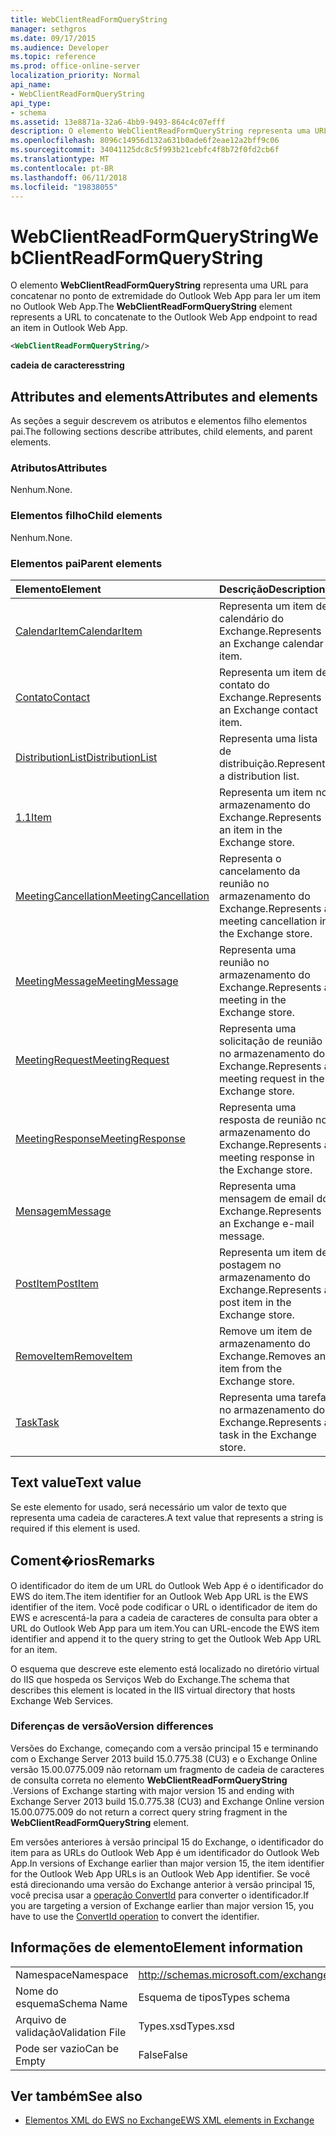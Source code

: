 ```yaml
---
title: WebClientReadFormQueryString
manager: sethgros
ms.date: 09/17/2015
ms.audience: Developer
ms.topic: reference
ms.prod: office-online-server
localization_priority: Normal
api_name:
- WebClientReadFormQueryString
api_type:
- schema
ms.assetid: 13e8871a-32a6-4bb9-9493-864c4c07efff
description: O elemento WebClientReadFormQueryString representa uma URL para concatenar no ponto de extremidade do Outlook Web App para ler um item no Outlook Web App.
ms.openlocfilehash: 8096c14956d132a631b0ade6f2eae12a2bff9c06
ms.sourcegitcommit: 34041125dc8c5f993b21cebfc4f8b72f0fd2cb6f
ms.translationtype: MT
ms.contentlocale: pt-BR
ms.lasthandoff: 06/11/2018
ms.locfileid: "19838055"
---
```

# <a name="webclientreadformquerystring"></a><span data-ttu-id="ab52a-103">WebClientReadFormQueryString</span><span class="sxs-lookup"><span data-stu-id="ab52a-103">WebClientReadFormQueryString</span></span>

<span data-ttu-id="ab52a-104">O elemento **WebClientReadFormQueryString** representa uma URL para concatenar no ponto de extremidade do Outlook Web App para ler um item no Outlook Web App.</span><span class="sxs-lookup"><span data-stu-id="ab52a-104">The **WebClientReadFormQueryString** element represents a URL to concatenate to the Outlook Web App endpoint to read an item in Outlook Web App.</span></span> 
  
```XML
<WebClientReadFormQueryString/>
```

 <span data-ttu-id="ab52a-105">**cadeia de caracteres**</span><span class="sxs-lookup"><span data-stu-id="ab52a-105">**string**</span></span>
## <a name="attributes-and-elements"></a><span data-ttu-id="ab52a-106">Attributes and elements</span><span class="sxs-lookup"><span data-stu-id="ab52a-106">Attributes and elements</span></span>

<span data-ttu-id="ab52a-107">As seções a seguir descrevem os atributos e elementos filho elementos pai.</span><span class="sxs-lookup"><span data-stu-id="ab52a-107">The following sections describe attributes, child elements, and parent elements.</span></span>
  
### <a name="attributes"></a><span data-ttu-id="ab52a-108">Atributos</span><span class="sxs-lookup"><span data-stu-id="ab52a-108">Attributes</span></span>

<span data-ttu-id="ab52a-109">Nenhum.</span><span class="sxs-lookup"><span data-stu-id="ab52a-109">None.</span></span>
  
### <a name="child-elements"></a><span data-ttu-id="ab52a-110">Elementos filho</span><span class="sxs-lookup"><span data-stu-id="ab52a-110">Child elements</span></span>

<span data-ttu-id="ab52a-111">Nenhum.</span><span class="sxs-lookup"><span data-stu-id="ab52a-111">None.</span></span>
  
### <a name="parent-elements"></a><span data-ttu-id="ab52a-112">Elementos pai</span><span class="sxs-lookup"><span data-stu-id="ab52a-112">Parent elements</span></span>

|<span data-ttu-id="ab52a-113">**Elemento**</span><span class="sxs-lookup"><span data-stu-id="ab52a-113">**Element**</span></span>|<span data-ttu-id="ab52a-114">**Descrição**</span><span class="sxs-lookup"><span data-stu-id="ab52a-114">**Description**</span></span>|
|:-----|:-----|
|[<span data-ttu-id="ab52a-115">CalendarItem</span><span class="sxs-lookup"><span data-stu-id="ab52a-115">CalendarItem</span></span>](calendaritem.md) <br/> |<span data-ttu-id="ab52a-116">Representa um item de calendário do Exchange.</span><span class="sxs-lookup"><span data-stu-id="ab52a-116">Represents an Exchange calendar item.</span></span>  <br/> |
|[<span data-ttu-id="ab52a-117">Contato</span><span class="sxs-lookup"><span data-stu-id="ab52a-117">Contact</span></span>](contact.md) <br/> |<span data-ttu-id="ab52a-118">Representa um item de contato do Exchange.</span><span class="sxs-lookup"><span data-stu-id="ab52a-118">Represents an Exchange contact item.</span></span>  <br/> |
|[<span data-ttu-id="ab52a-119">DistributionList</span><span class="sxs-lookup"><span data-stu-id="ab52a-119">DistributionList</span></span>](distributionlist.md) <br/> |<span data-ttu-id="ab52a-120">Representa uma lista de distribuição.</span><span class="sxs-lookup"><span data-stu-id="ab52a-120">Represents a distribution list.</span></span>  <br/> |
|[<span data-ttu-id="ab52a-121">1.1</span><span class="sxs-lookup"><span data-stu-id="ab52a-121">Item</span></span>](item.md) <br/> |<span data-ttu-id="ab52a-122">Representa um item no armazenamento do Exchange.</span><span class="sxs-lookup"><span data-stu-id="ab52a-122">Represents an item in the Exchange store.</span></span>  <br/> |
|[<span data-ttu-id="ab52a-123">MeetingCancellation</span><span class="sxs-lookup"><span data-stu-id="ab52a-123">MeetingCancellation</span></span>](meetingcancellation.md) <br/> |<span data-ttu-id="ab52a-124">Representa o cancelamento da reunião no armazenamento do Exchange.</span><span class="sxs-lookup"><span data-stu-id="ab52a-124">Represents a meeting cancellation in the Exchange store.</span></span>  <br/> |
|[<span data-ttu-id="ab52a-125">MeetingMessage</span><span class="sxs-lookup"><span data-stu-id="ab52a-125">MeetingMessage</span></span>](meetingmessage.md) <br/> |<span data-ttu-id="ab52a-126">Representa uma reunião no armazenamento do Exchange.</span><span class="sxs-lookup"><span data-stu-id="ab52a-126">Represents a meeting in the Exchange store.</span></span>  <br/> |
|[<span data-ttu-id="ab52a-127">MeetingRequest</span><span class="sxs-lookup"><span data-stu-id="ab52a-127">MeetingRequest</span></span>](meetingrequest.md) <br/> |<span data-ttu-id="ab52a-128">Representa uma solicitação de reunião no armazenamento do Exchange.</span><span class="sxs-lookup"><span data-stu-id="ab52a-128">Represents a meeting request in the Exchange store.</span></span>  <br/> |
|[<span data-ttu-id="ab52a-129">MeetingResponse</span><span class="sxs-lookup"><span data-stu-id="ab52a-129">MeetingResponse</span></span>](meetingresponse.md) <br/> |<span data-ttu-id="ab52a-130">Representa uma resposta de reunião no armazenamento do Exchange.</span><span class="sxs-lookup"><span data-stu-id="ab52a-130">Represents a meeting response in the Exchange store.</span></span>  <br/> |
|[<span data-ttu-id="ab52a-131">Mensagem</span><span class="sxs-lookup"><span data-stu-id="ab52a-131">Message</span></span>](message-ex15websvcsotherref.md) <br/> |<span data-ttu-id="ab52a-132">Representa uma mensagem de email do Exchange.</span><span class="sxs-lookup"><span data-stu-id="ab52a-132">Represents an Exchange e-mail message.</span></span>  <br/> |
|[<span data-ttu-id="ab52a-133">PostItem</span><span class="sxs-lookup"><span data-stu-id="ab52a-133">PostItem</span></span>](postitem.md) <br/> |<span data-ttu-id="ab52a-134">Representa um item de postagem no armazenamento do Exchange.</span><span class="sxs-lookup"><span data-stu-id="ab52a-134">Represents a post item in the Exchange store.</span></span>  <br/> |
|[<span data-ttu-id="ab52a-135">RemoveItem</span><span class="sxs-lookup"><span data-stu-id="ab52a-135">RemoveItem</span></span>](removeitem.md) <br/> |<span data-ttu-id="ab52a-136">Remove um item de armazenamento do Exchange.</span><span class="sxs-lookup"><span data-stu-id="ab52a-136">Removes an item from the Exchange store.</span></span>  <br/> |
|[<span data-ttu-id="ab52a-137">Task</span><span class="sxs-lookup"><span data-stu-id="ab52a-137">Task</span></span>](task.md) <br/> |<span data-ttu-id="ab52a-138">Representa uma tarefa no armazenamento do Exchange.</span><span class="sxs-lookup"><span data-stu-id="ab52a-138">Represents a task in the Exchange store.</span></span>  <br/> |
   
## <a name="text-value"></a><span data-ttu-id="ab52a-139">Text value</span><span class="sxs-lookup"><span data-stu-id="ab52a-139">Text value</span></span>

<span data-ttu-id="ab52a-140">Se este elemento for usado, será necessário um valor de texto que representa uma cadeia de caracteres.</span><span class="sxs-lookup"><span data-stu-id="ab52a-140">A text value that represents a string is required if this element is used.</span></span>
  
## <a name="remarks"></a><span data-ttu-id="ab52a-141">Coment�rios</span><span class="sxs-lookup"><span data-stu-id="ab52a-141">Remarks</span></span>

<span data-ttu-id="ab52a-142">O identificador do item de um URL do Outlook Web App é o identificador do EWS do item.</span><span class="sxs-lookup"><span data-stu-id="ab52a-142">The item identifier for an Outlook Web App URL is the EWS identifier of the item.</span></span> <span data-ttu-id="ab52a-143">Você pode codificar o URL o identificador de item do EWS e acrescentá-la para a cadeia de caracteres de consulta para obter a URL do Outlook Web App para um item.</span><span class="sxs-lookup"><span data-stu-id="ab52a-143">You can URL-encode the EWS item identifier and append it to the query string to get the Outlook Web App URL for an item.</span></span>
  
<span data-ttu-id="ab52a-144">O esquema que descreve este elemento está localizado no diretório virtual do IIS que hospeda os Serviços Web do Exchange.</span><span class="sxs-lookup"><span data-stu-id="ab52a-144">The schema that describes this element is located in the IIS virtual directory that hosts Exchange Web Services.</span></span>
  
### <a name="version-differences"></a><span data-ttu-id="ab52a-145">Diferenças de versão</span><span class="sxs-lookup"><span data-stu-id="ab52a-145">Version differences</span></span>

<span data-ttu-id="ab52a-146">Versões do Exchange, começando com a versão principal 15 e terminando com o Exchange Server 2013 build 15.0.775.38 (CU3) e o Exchange Online versão 15.00.0775.009 não retornam um fragmento de cadeia de caracteres de consulta correta no elemento **WebClientReadFormQueryString** .</span><span class="sxs-lookup"><span data-stu-id="ab52a-146">Versions of Exchange starting with major version 15 and ending with Exchange Server 2013 build 15.0.775.38 (CU3) and Exchange Online version 15.00.0775.009 do not return a correct query string fragment in the **WebClientReadFormQueryString** element.</span></span> 
  
<span data-ttu-id="ab52a-147">Em versões anteriores à versão principal 15 do Exchange, o identificador do item para as URLs do Outlook Web App é um identificador do Outlook Web App.</span><span class="sxs-lookup"><span data-stu-id="ab52a-147">In versions of Exchange earlier than major version 15, the item identifier for the Outlook Web App URLs is an Outlook Web App identifier.</span></span> <span data-ttu-id="ab52a-148">Se você está direcionando uma versão do Exchange anterior à versão principal 15, você precisa usar a [operação ConvertId](convertid-operation.md) para converter o identificador.</span><span class="sxs-lookup"><span data-stu-id="ab52a-148">If you are targeting a version of Exchange earlier than major version 15, you have to use the [ConvertId operation](convertid-operation.md) to convert the identifier.</span></span> 
  
## <a name="element-information"></a><span data-ttu-id="ab52a-149">Informações de elemento</span><span class="sxs-lookup"><span data-stu-id="ab52a-149">Element information</span></span>

|||
|:-----|:-----|
|<span data-ttu-id="ab52a-150">Namespace</span><span class="sxs-lookup"><span data-stu-id="ab52a-150">Namespace</span></span>  <br/> |http://schemas.microsoft.com/exchange/services/2006/types  <br/> |
|<span data-ttu-id="ab52a-151">Nome do esquema</span><span class="sxs-lookup"><span data-stu-id="ab52a-151">Schema Name</span></span>  <br/> |<span data-ttu-id="ab52a-152">Esquema de tipos</span><span class="sxs-lookup"><span data-stu-id="ab52a-152">Types schema</span></span>  <br/> |
|<span data-ttu-id="ab52a-153">Arquivo de validação</span><span class="sxs-lookup"><span data-stu-id="ab52a-153">Validation File</span></span>  <br/> |<span data-ttu-id="ab52a-154">Types.xsd</span><span class="sxs-lookup"><span data-stu-id="ab52a-154">Types.xsd</span></span>  <br/> |
|<span data-ttu-id="ab52a-155">Pode ser vazio</span><span class="sxs-lookup"><span data-stu-id="ab52a-155">Can be Empty</span></span>  <br/> |<span data-ttu-id="ab52a-156">False</span><span class="sxs-lookup"><span data-stu-id="ab52a-156">False</span></span>  <br/> |
   
## <a name="see-also"></a><span data-ttu-id="ab52a-157">Ver também</span><span class="sxs-lookup"><span data-stu-id="ab52a-157">See also</span></span>



- [<span data-ttu-id="ab52a-158">Elementos XML do EWS no Exchange</span><span class="sxs-lookup"><span data-stu-id="ab52a-158">EWS XML elements in Exchange</span></span>](ews-xml-elements-in-exchange.md)

